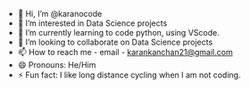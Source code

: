- 👋 Hi, I’m @karanocode
- 👀 I’m interested in Data Science projects
- 🌱 I’m currently learning to code python, using VScode. 
- 💞️ I’m looking to collaborate on Data Science projects
- 📫 How to reach me - email - karankanchan21@gmail.com
- 😄 Pronouns: He/Him
- ⚡ Fun fact: I like long distance cycling when I am not coding. 

<!---
karanocode/karanocode is a ✨ special ✨ repository because its `README.md` (this file) appears on your GitHub profile.
You can click the Preview link to take a look at your changes.
--->
